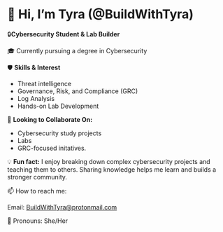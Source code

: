 # 👋 Hi, I’m Tyra (@BuildWithTyra)

 🔒**Cybersecurity Student & Lab Builder**
 
 🎓 Currently pursuing a degree in Cybersecurity 

 🛡️ **Skills & Interest**
 
  -  Threat intelligence
  -  Governance, Risk, and Compliance (GRC)
  -  Log Analysis
  -  Hands-on Lab Development 

🤝 **Looking to Collaborate On:**
- Cybersecurity study projects
- Labs
- GRC-focused initatives.

💡 **Fun fact:**
I enjoy breaking down complex cybersecurity projects and teaching them to others. Sharing knowledge helps me learn and builds a stronger community.

📫 How to reach me:

Email: BuildWithTyra@protonmail.com 

🌱 Pronouns: She/Her

